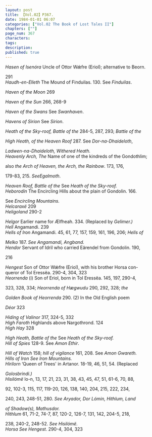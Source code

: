 ```yaml
---
layout: post
title: 【Vol.02】P367.
date: 1984-01-01 06:07
categories: ["Vol.02 The Book of Lost Tales II"]
chapters: [""]
page_num: 367
characters: 
tags: 
description: 
published: true
---
```


<p style="text-indent: 0;">
<I>Hasen of Isenóra</I> Uncle of Ottor Wǽfre (Eriol); alternative to Beorn.
</p>

291<BR><I>Haudh-en-Elleth</I> The Mound of Finduilas. 130. See <I>Finduilas</I>.

<I>Haven of the Moon</I> 269

<I>Haven of the Sun</I> 266, 268-9

<I>Haven of the Swans</I> See <I>Swanhaven</I>.

<I>Havens of Sirion</I> See <I>Sirion</I>.

<I>Heath of the Sky-roof, Battle of the</I> 284-5, 287, 293; <I>Battle of the</I>

<I>High Heath, of the Heaven Roof</I> 287. See <I>Dor-na-Dhaideloth</I>,

<I>Ladwen-na-Dhaideloth, Withered Heath.<BR>Heavenly Arch, The</I> Name of one of the kindreds of the Gondothlim;

also <I>the Arch of Heaven, the Arch, the Rainbow</I>. 173, 176,

179-83, 215. <I>SeeEgalmoth</I>.

<I>Heaven Roof, Battle of the</I> See <I>Heath of the Sky-roof.<BR>Heborodin</I> The Encircling Hills about the plain of Gondolin. 166.

See <I>Encircling Mountains.<BR>Helcaraxë</I> 209<BR><I>Heligoland</I> 290-2

<I>Helgor</I> Earlier name for Ælfheah. 334. (Replaced by <I>Gelimer.)<BR>Hell</I> Angamandi. 239<BR><I>Hells of Iron</I> Angamandi. 45, 61, 77, 157, 159, 161, 196, 206; <I>Hells of</I>

<I>Melko</I> 187. <I>See Angamandi, Angband.<BR>Hendor</I> Servant of Idril who carried Eärendel from Gondolin. 190,

216

<I>Hengest</I> Son of Ottor Wǽfre (Eriol), with his brother Horsa con- <BR>queror of Tol Eressëa. 290-4, 304, 323<BR><I>Heorrenda</I> (i) Son of Eriol, born in Tol Eressëa. 145, 197, 290-4,

323, 328, 334; <I>Heorrenda of Hægwudu</I> 290, 292, 328; <I>the</I>

<I>Golden Book of Heorrenda</I> 290. (2) In the Old English poem

<I>Déor</I> 323

<I>Hiding of Valinor</I> 317, 324-5, 332<BR><I>High Faroth</I> Highlands above Nargothrond. 124<BR><I>High Hay</I> 328

<I>High Heath, Battle of the</I> See <I>Heath of the Sky-roof.<BR>Hill of Spies</I> 128-9. See <I>Amon Ethir</I>.

<I>Hill of Watch</I> 158; <I>hill of vigilance</I> 161, 208. See <I>Amon Gwareth.<BR>Hills of Iron See Iron Mountains.<BR>Hirilorn</I> ‘Queen of Trees' in Artanor. 18-19, 46, 51, 54. (Replaced

<I>Golosbrindi.)<BR>Hisilómë</I> lo-n, 13, 17, 21, 23, 31, 38, 43, 45, 47, 51, 61-6, 70, 88,

92, 102-3, 115, 117, 119-20, 126, 138, 140, 204, 215, 222, 234,

240, 243, 248-51, 280. <I>See Aryador, Dor Lómin, Hithlum, Land</I>

<I>of Shadow(s), Mathusdor.<BR>Hithlum</I> 61, 71-2, 74-7, 87, 120-2, 126-7, 131, 142, 204-5, 218,

238, 240-2, 248-52. <I>See Hisilómë.<BR>Horsa See Hengest</I>. 290-4, 304, 323

